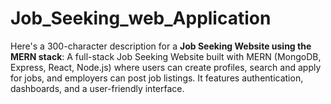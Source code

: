 # Job_Seeking_web_Application
Here's a 300-character description for a **Job Seeking Website using the MERN stack**:  A full-stack Job Seeking Website built with MERN (MongoDB, Express, React, Node.js) where users can create profiles, search and apply for jobs, and employers can post job listings. It features authentication, dashboards, and a user-friendly interface.
